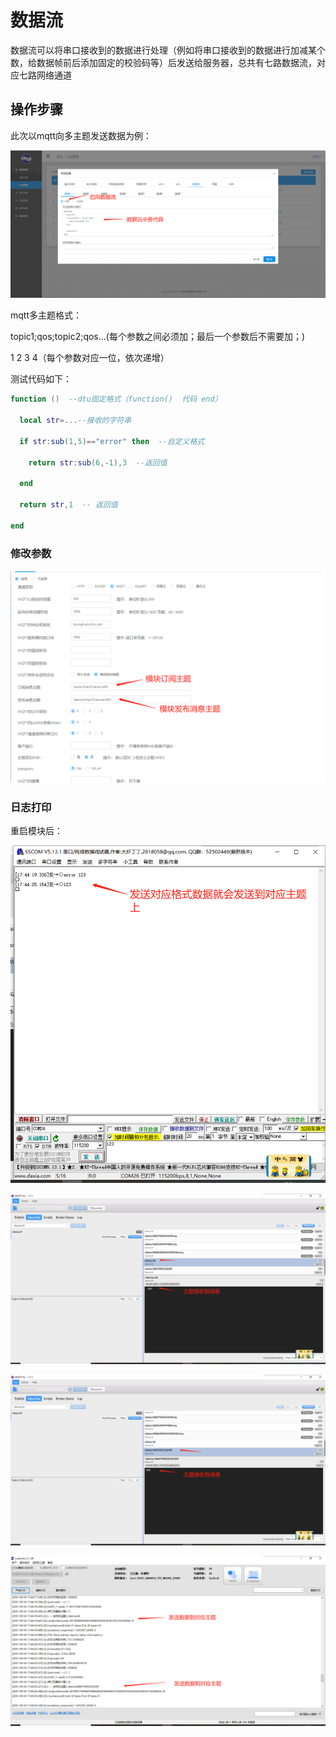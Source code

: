 # 数据流

数据流可以将串口接收到的数据进行处理（例如将串口接收到的数据进行加减某个数，给数据帧前后添加固定的校验码等）后发送给服务器，总共有七路数据流，对应七路网络通道
## 操作步骤

此次以mqtt向多主题发送数据为例：

![数据流1](img/数据流1.png)

mqtt多主题格式：

topic1;qos;topic2;qos...(每个参数之间必须加；最后一个参数后不需要加；)

1             2      3         4（每个参数对应一位，依次递增）

测试代码如下：

```lua
function ()  --dtu固定格式（function()  代码 end）

  local str=...--接收的字符串

  if str:sub(1,5)=="error" then  --自定义格式

    return str:sub(6,-1),3  --返回值

  end

  return str,1  -- 返回值

end
```

### 修改参数

![数据流2](img/数据流2.png)

### 日志打印

重启模块后：

![数据流3](img/数据流3.png)

![数据流4](img/数据流4.png)

![数据流5](img/数据流5.png)

![数据流6](img/数据流6.png)
